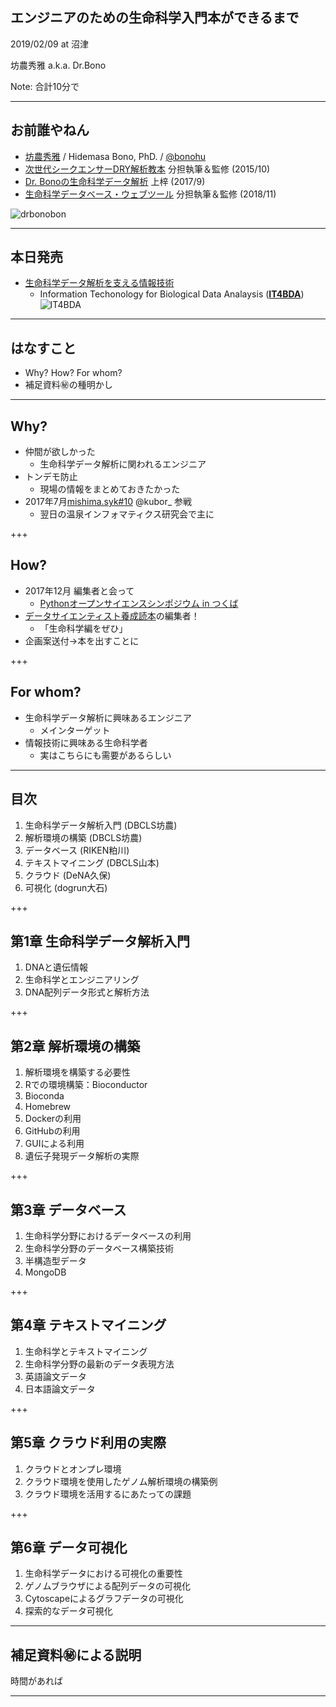 ## エンジニアのための生命科学入門本ができるまで

2019/02/09 at 沼津

坊農秀雅 a.k.a. Dr.Bono

Note:
合計10分で

---

## お前誰やねん

- [坊農秀雅](http://bonohu.jp/) / Hidemasa Bono, PhD. /  [@bonohu](https://twitter.com/bonohu)
- [次世代シークエンサーDRY解析教本](https://gakken-mesh.jp/book/detail/9784780909203.html) 分担執筆＆監修 (2015/10)
- [Dr. Bonoの生命科学データ解析](http://bonohu.jp/blog/category/drbonobon.html) 上梓 (2017/9)
- [生命科学データベース・ウェブツール](http://bonohu.jp/blog/category/togotv18.html) 分担執筆＆監修 (2018/11)

![drbonobon](https://images-na.ssl-images-amazon.com/images/I/51gwooGvqYL.jpg)

---
## 本日発売
- [生命科学データ解析を支える情報技術](http://bonohu.jp/blog/category/it4bda.html)
  - Information Techonology for Biological Data Analaysis ([**IT4BDA**](https://twitter.com/hashtag/IT4BDA))
![IT4BDA](http://bonohu.jp/blog/images/IT4BDA.jpg)

---

## はなすこと

- Why? How? For whom?
- 補足資料㊙の種明かし

---

## Why?

- 仲間が欲しかった
  - 生命科学データ解析に関われるエンジニア
- トンデモ防止
  - 現場の情報をまとめておきたかった
- 2017年7月[mishima.syk#10](https://bonohu.wordpress.com/2017/07/09/mishima-syk-10/) @kubor_ 参戦
  - 翌日の温泉インフォマティクス研究会で主に

+++

## How?

- 2017年12月 編集者と会って
  - [Pythonオープンサイエンスシンポジウム in つくば](https://startpython.connpass.com/event/70649/)　
- [データサイエンティスト養成読本](https://amzn.to/2D4sPom)の編集者！
  - 「生命科学編をぜひ」
- 企画案送付→本を出すことに
 
+++

## For whom?

- 生命科学データ解析に興味あるエンジニア
  - メインターゲット 
- 情報技術に興味ある生命科学者
  - 実はこちらにも需要があるらしい

---

## 目次

1. 生命科学データ解析入門 (DBCLS坊農)
2. 解析環境の構築 (DBCLS坊農)
3. データベース (RIKEN粕川)
4. テキストマイニング (DBCLS山本)
5. クラウド (DeNA久保)
6. 可視化 (dogrun大石)

+++

## 第1章 生命科学データ解析入門

1. DNAと遺伝情報
2. 生命科学とエンジニアリング
3. DNA配列データ形式と解析方法

+++

## 第2章 解析環境の構築

1. 解析環境を構築する必要性
2. Rでの環境構築：Bioconductor
3. Bioconda
4. Homebrew
5. Dockerの利用
6. GitHubの利用
7. GUIによる利用
8. 遺伝子発現データ解析の実際

+++

## 第3章 データベース

1. 生命科学分野におけるデータベースの利用
2. 生命科学分野のデータベース構築技術
3. 半構造型データ
4. MongoDB

+++

## 第4章 テキストマイニング

1. 生命科学とテキストマイニング
2. 生命科学分野の最新のデータ表現方法
3. 英語論文データ
4. 日本語論文データ

+++

## 第5章 クラウド利用の実際

1. クラウドとオンプレ環境
2. クラウド環境を使用したゲノム解析環境の構築例
3. クラウド環境を活用するにあたっての課題

+++ 

## 第6章 データ可視化

1. 生命科学データにおける可視化の重要性
2. ゲノムブラウザによる配列データの可視化
3. Cytoscapeによるグラフデータの可視化
4. 探索的なデータ可視化

---

## 補足資料㊙による説明

時間があれば

---
